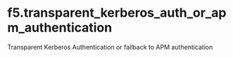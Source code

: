 # f5.transparent_kerberos_auth_or_apm_authentication
Transparent Kerberos Authentication or fallback to APM authentication
